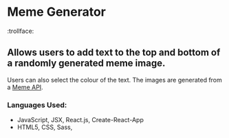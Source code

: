 # Meme Generator 
:trollface:

## Allows users to add text to the top and bottom of a randomly generated meme image. 
Users can also select the colour of the text.
The images are generated from a [Meme API](https://api.imgflip.com/get_memes).

### Languages Used: 
- JavaScript, JSX, React.js, Create-React-App
- HTML5, CSS, Sass,
